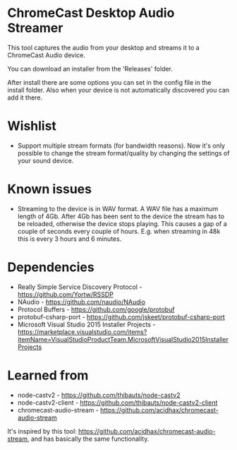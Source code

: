 # ChromeCast Desktop Audio Streamer

This tool captures the audio from your desktop and streams it to a ChromeCast Audio device.

You can download an installer from the 'Releases' folder.

After install there are some options you can set in the config file in the install folder. Also when your device is not automatically discovered you can add it there.


# Wishlist

- Support multiple stream formats (for bandwidth reasons). Now it's only possible to change the stream format/quality by changing the settings of your sound device.


# Known issues

- Streaming to the device is in WAV format. A WAV file has a maximum length of 4Gb. After 4Gb has been sent to the device the stream has to be reloaded, otherwise the device stops playing. This causes a gap of a couple of seconds every couple of hours. E.g. when streaming in 48k this is every 3 hours and 6 minutes.


# Dependencies

- Really Simple Service Discovery Protocol - https://github.com/Yortw/RSSDP
- NAudio - https://github.com/naudio/NAudio
- Protocol Buffers - https://github.com/google/protobuf
- protobuf-csharp-port - https://github.com/jskeet/protobuf-csharp-port
- Microsoft Visual Studio 2015 Installer Projects - https://marketplace.visualstudio.com/items?itemName=VisualStudioProductTeam.MicrosoftVisualStudio2015InstallerProjects


# Learned from

- node-castv2 - https://github.com/thibauts/node-castv2
- node-castv2-client - https://github.com/thibauts/node-castv2-client
- chromecast-audio-stream - https://github.com/acidhax/chromecast-audio-stream

It's inspired by this tool: https://github.com/acidhax/chromecast-audio-stream, and has basically the same functionality.
